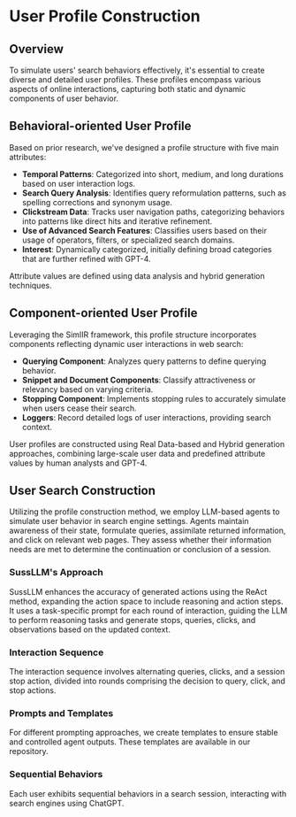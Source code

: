 # User Profile Construction

## Overview
To simulate users' search behaviors effectively, it's essential to create diverse and detailed user profiles. These profiles encompass various aspects of online interactions, capturing both static and dynamic components of user behavior.

## Behavioral-oriented User Profile
Based on prior research, we've designed a profile structure with five main attributes:

- **Temporal Patterns**: Categorized into short, medium, and long durations based on user interaction logs.
- **Search Query Analysis**: Identifies query reformulation patterns, such as spelling corrections and synonym usage.
- **Clickstream Data**: Tracks user navigation paths, categorizing behaviors into patterns like direct hits and iterative refinement.
- **Use of Advanced Search Features**: Classifies users based on their usage of operators, filters, or specialized search domains.
- **Interest**: Dynamically categorized, initially defining broad categories that are further refined with GPT-4.

Attribute values are defined using data analysis and hybrid generation techniques.

## Component-oriented User Profile
Leveraging the SimIIR framework, this profile structure incorporates components reflecting dynamic user interactions in web search:

- **Querying Component**: Analyzes query patterns to define querying behavior.
- **Snippet and Document Components**: Classify attractiveness or relevancy based on varying criteria.
- **Stopping Component**: Implements stopping rules to accurately simulate when users cease their search.
- **Loggers**: Record detailed logs of user interactions, providing search context.

User profiles are constructed using Real Data-based and Hybrid generation approaches, combining large-scale user data and predefined attribute values by human analysts and GPT-4.

## User Search Construction
Utilizing the profile construction method, we employ LLM-based agents to simulate user behavior in search engine settings. Agents maintain awareness of their state, formulate queries, assimilate returned information, and click on relevant web pages. They assess whether their information needs are met to determine the continuation or conclusion of a session.

### SussLLM's Approach
SussLLM enhances the accuracy of generated actions using the ReAct method, expanding the action space to include reasoning and action steps. It uses a task-specific prompt for each round of interaction, guiding the LLM to perform reasoning tasks and generate stops, queries, clicks, and observations based on the updated context.

### Interaction Sequence
The interaction sequence involves alternating queries, clicks, and a session stop action, divided into rounds comprising the decision to query, click, and stop actions.

### Prompts and Templates
For different prompting approaches, we create templates to ensure stable and controlled agent outputs. These templates are available in our repository.

### Sequential Behaviors
Each user exhibits sequential behaviors in a search session, interacting with search engines using ChatGPT.
